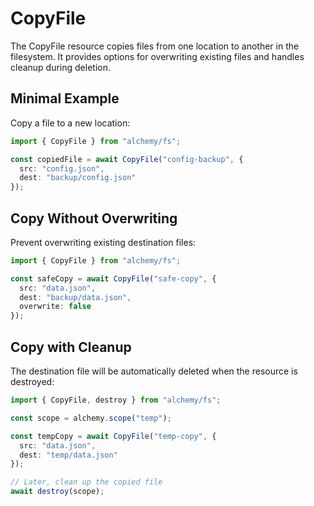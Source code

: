 # CopyFile

The CopyFile resource copies files from one location to another in the filesystem. It provides options for overwriting existing files and handles cleanup during deletion.

## Minimal Example

Copy a file to a new location:

```ts
import { CopyFile } from "alchemy/fs";

const copiedFile = await CopyFile("config-backup", {
  src: "config.json",
  dest: "backup/config.json"
});
```

## Copy Without Overwriting

Prevent overwriting existing destination files:

```ts
import { CopyFile } from "alchemy/fs";

const safeCopy = await CopyFile("safe-copy", {
  src: "data.json", 
  dest: "backup/data.json",
  overwrite: false
});
```

## Copy with Cleanup

The destination file will be automatically deleted when the resource is destroyed:

```ts
import { CopyFile, destroy } from "alchemy/fs";

const scope = alchemy.scope("temp");

const tempCopy = await CopyFile("temp-copy", {
  src: "data.json",
  dest: "temp/data.json"
});

// Later, clean up the copied file
await destroy(scope);
```